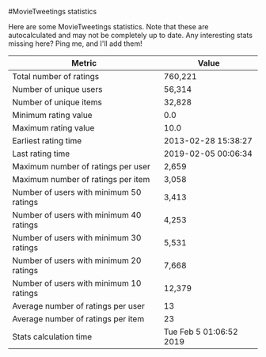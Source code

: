 #MovieTweetings statistics

Here are some MovieTweetings statistics. Note that these are autocalculated and may not be completely up to date. Any interesting stats missing here? Ping me, and I'll add them!

Metric | Value
--- | ---
Total number of ratings                 | 760,221
Number of unique users                  | 56,314
Number of unique items                  | 32,828
Minimum rating value                    | 0.0
Maximum rating value                    | 10.0
Earliest rating time                    | 2013-02-28 15:38:27
Last rating time                        | 2019-02-05 00:06:34
Maximum number of ratings per user      | 2,659
Maximum number of ratings per item      | 3,058
Number of users with minimum 50 ratings | 3,413
Number of users with minimum 40 ratings | 4,253
Number of users with minimum 30 ratings | 5,531
Number of users with minimum 20 ratings | 7,668
Number of users with minimum 10 ratings | 12,379
Average number of ratings per user      | 13
Average number of ratings per item      | 23
Stats calculation time                  | Tue Feb  5 01:06:52 2019

